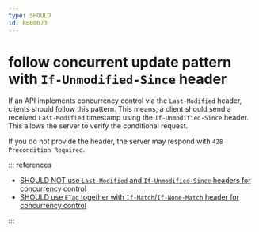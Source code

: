 ```yaml
---
type: SHOULD
id: R000073
---
```


# follow concurrent update pattern with `If-Unmodified-Since` header

If an API implements concurrency control via the `Last-Modified` header, clients should follow this pattern.
This means, a client should send a received `Last-Modified` timestamp using the `If-Unmodified-Since` header.
This allows the server to verify the conditional request.

If you do not provide the header, the server may respond with `428 Precondition Required`.

::: references

- [SHOULD NOT use `Last-Modified` and `If-Unmodified-Since` headers for concurrency control](./guidelines/020_guidelines/030_http/2040_should-not-use-last-modified-and-if-unmodified-since-headers-for-concurrency-control.md)
- [SHOULD use `ETag` together with `If-Match`/`If-None-Match` header for concurrency control](./guidelines/020_guidelines/030_http/2020_should-use-etag-together-with-if-match-if-none-match-header-for-concurrrency-control.md)

:::
